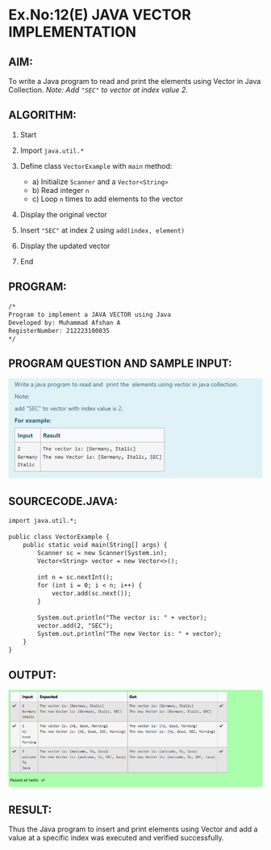 # Ex.No:12(E) JAVA VECTOR IMPLEMENTATION

## AIM:
To write a Java program to read and print the elements using Vector in Java Collection.
*Note: Add `"SEC"` to vector at index value 2.*

## ALGORITHM:
1. Start
2. Import `java.util.*`
3. Define class `VectorExample` with `main` method:

   * a) Initialize `Scanner` and a `Vector<String>`
   * b) Read integer `n`
   * c) Loop `n` times to add elements to the vector
4. Display the original vector
5. Insert `"SEC"` at index 2 using `add(index, element)`
6. Display the updated vector
7. End

## PROGRAM:
```
/*
Program to implement a JAVA VECTOR using Java
Developed by: Muhammad Afshan A
RegisterNumber: 212223100035
*/
```

## PROGRAM QUESTION AND SAMPLE INPUT:
![alt text](image.png)

## SOURCECODE.JAVA:

```
import java.util.*;

public class VectorExample {
    public static void main(String[] args) {
        Scanner sc = new Scanner(System.in);
        Vector<String> vector = new Vector<>();

        int n = sc.nextInt();
        for (int i = 0; i < n; i++) {
            vector.add(sc.next());
        }

        System.out.println("The vector is: " + vector);
        vector.add(2, "SEC");
        System.out.println("The new Vector is: " + vector);
    }
}
```

## OUTPUT:
![alt text](image-1.png)

## RESULT:
Thus the Java program to insert and print elements using Vector and add a value at a specific index was executed and verified successfully.
